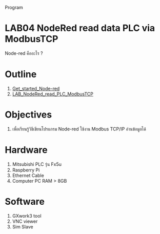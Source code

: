 Program
# **LAB04 NodeRed read data PLC via ModbusTCP**
Node-red คืออะไร ? 

# **Outline** 
1. [Get_started_Node-red]()
2. [LAB_NodeRed_read_PLC_ModbusTCP](https://github.com/Advance-Innovation-Centre-AIC/IIoT_Training_course/blob/e67330ea80db871cdabb06afc079c1289261a772/IoT_PLC/LAB04_NodeRed_read_PLC_ModbusTCP/LAB_NodeRed_read_PLC_ModbusTCP.md)


# **Objectives**
1. เพื่อเรียนรู้วิธีเขียนโปรแกรม Node-red ใช้งาน Modbus TCP/IP อ่านข้อมูลได้

# **Hardware**
1. Mitsubishi PLC รุ่น Fx5u 
2. Raspberry Pi 
3. Ethernet Cable
4. Computer PC RAM > 8GB


# **Software**
1. GXwork3 tool
2. VNC viewer
3. Sim Slave


